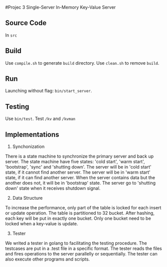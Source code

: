 #Projec 3
Single-Server In-Memory Key-Value Server


## Source Code

In `src`

## Build

Use `compile.sh` to generate `build` directory.
Use `clean.sh` to remove `build`.

## Run

Launching without flag: `bin/start_server`.

## Testing

Use `bin/test`.
Test `/kv` and `/kvman`

## Implementations

1. Synchonization

There is a state machine to synchronize the primary server and back up server.
The state machine have five states: 'cold start', 'warm start', 'bootstrap', 'sync' and 'shutting down'.
The server will be in 'cold start' state, if it cannot find another server.
The server will be in 'warm start' state, if it can find another server.
When the server contains data but the another does not, it will be in 'bootstrap' state.
The server go to 'shutting down' state when it receives shutdown signal.

2. Data Structure

To increase the performance, only part of the table is locked for each insert or update operation.
The table is partitioned to 32 bucket. After hashing, each key will be put in exactly one bucket.
Only one bucket need to be locked when a key-value is update.

3. Tester

We writed a tester in golang to facilitating the testing procedure. 
The testcases are put in a .test file in a specific format. 
The tester reads the files and fires operations to the server parallelly or sequentially.
The tester can also execute other programs and scripts.
